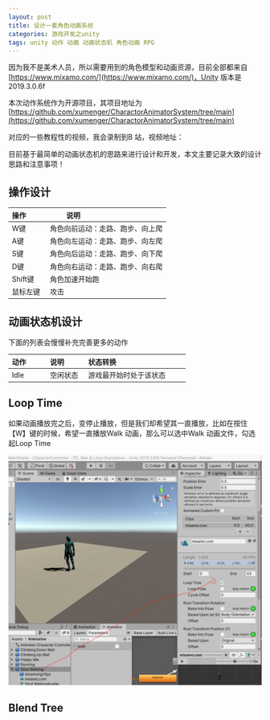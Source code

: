 ```yaml
---
layout: post
title: 设计一套角色动画系统
categories: 游戏开发之unity 
tags: unity 动作 动画 动画状态机 角色动画 RPG 
---
```


因为我不是美术人员，所以需要用到的角色模型和动画资源，目前全部都来自[https://www.mixamo.com/](https://www.mixamo.com/)，Unity 版本是2019.3.0.6f

本次动作系统作为开源项目，其项目地址为[https://github.com/xumenger/CharactorAnimatorSystem/tree/main](https://github.com/xumenger/CharactorAnimatorSystem/tree/main)

对应的一些教程性的视频，我会录制到B 站，视频地址：[]()

目前基于最简单的动画状态机的思路来进行设计和开发，本文主要记录大致的设计思路和注意事项！

## 操作设计

操作  &nbsp;&nbsp;&nbsp;&nbsp;&nbsp;&nbsp;&nbsp;&nbsp;        | 说明 &nbsp;&nbsp;&nbsp;&nbsp;&nbsp;&nbsp;&nbsp;&nbsp;&nbsp;&nbsp;&nbsp;&nbsp;&nbsp;&nbsp;&nbsp;&nbsp;&nbsp;&nbsp;&nbsp;&nbsp;&nbsp;&nbsp;&nbsp;&nbsp;&nbsp;&nbsp;&nbsp;&nbsp;&nbsp;&nbsp;&nbsp;&nbsp;&nbsp;&nbsp;
------------ | -------------
W键           | 角色向前运动：走路、跑步、向上爬
A键           | 角色向左运动：走路、跑步、向左爬
S键           | 角色向后运动：走路、跑步、向下爬
D键           | 角色向右运动：走路、跑步、向右爬
Shift键       | 角色加速开始跑
鼠标左键       | 攻击

## 动画状态机设计

下面的列表会慢慢补充完善更多的动作

动作  &nbsp;&nbsp;&nbsp;&nbsp;&nbsp;&nbsp;&nbsp;&nbsp;        | 说明   &nbsp;&nbsp;&nbsp;&nbsp;&nbsp;&nbsp;&nbsp;&nbsp;       | 状态转换 &nbsp;&nbsp;&nbsp;&nbsp;&nbsp;&nbsp;&nbsp;&nbsp;&nbsp;&nbsp;&nbsp;&nbsp;&nbsp;&nbsp;&nbsp;&nbsp;&nbsp;&nbsp;&nbsp;&nbsp;&nbsp;&nbsp;&nbsp;&nbsp;&nbsp;&nbsp;&nbsp;&nbsp;&nbsp;&nbsp;&nbsp;&nbsp;&nbsp;&nbsp; 
------------ | ------------- | -------------------
Idle         | 空闲状态       | 游戏最开始时处于该状态

## Loop Time

如果动画播放完之后，变停止播放，但是我们却希望其一直播放，比如在按住【W】键的时候，希望一直播放Walk 动画，那么可以选中Walk 动画文件，勾选起Loop Time

![](../media/image/2020-11-22/01.png)

## Blend Tree

